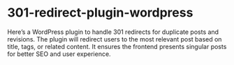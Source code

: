# 301-redirect-plugin-wordpress
Here’s a WordPress plugin to handle 301 redirects for duplicate posts and revisions. The plugin will redirect users to the most relevant post based on title, tags, or related content. It ensures the frontend presents singular posts for better SEO and user experience.
